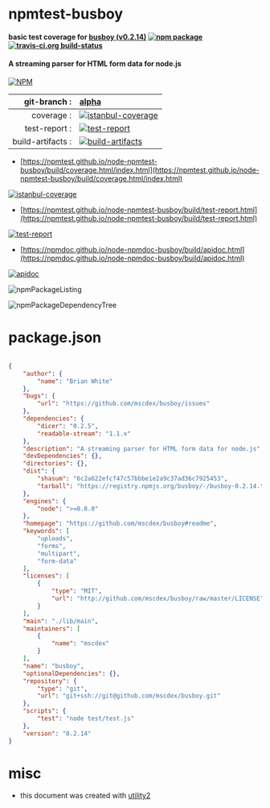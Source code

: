 # npmtest-busboy

#### basic test coverage for  [busboy (v0.2.14)](https://github.com/mscdex/busboy#readme)  [![npm package](https://img.shields.io/npm/v/npmtest-busboy.svg?style=flat-square)](https://www.npmjs.org/package/npmtest-busboy) [![travis-ci.org build-status](https://api.travis-ci.org/npmtest/node-npmtest-busboy.svg)](https://travis-ci.org/npmtest/node-npmtest-busboy)

#### A streaming parser for HTML form data for node.js

[![NPM](https://nodei.co/npm/busboy.png?downloads=true&downloadRank=true&stars=true)](https://www.npmjs.com/package/busboy)

| git-branch : | [alpha](https://github.com/npmtest/node-npmtest-busboy/tree/alpha)|
|--:|:--|
| coverage : | [![istanbul-coverage](https://npmtest.github.io/node-npmtest-busboy/build/coverage.badge.svg)](https://npmtest.github.io/node-npmtest-busboy/build/coverage.html/index.html)|
| test-report : | [![test-report](https://npmtest.github.io/node-npmtest-busboy/build/test-report.badge.svg)](https://npmtest.github.io/node-npmtest-busboy/build/test-report.html)|
| build-artifacts : | [![build-artifacts](https://npmtest.github.io/node-npmtest-busboy/glyphicons_144_folder_open.png)](https://github.com/npmtest/node-npmtest-busboy/tree/gh-pages/build)|

- [https://npmtest.github.io/node-npmtest-busboy/build/coverage.html/index.html](https://npmtest.github.io/node-npmtest-busboy/build/coverage.html/index.html)

[![istanbul-coverage](https://npmtest.github.io/node-npmtest-busboy/build/screenCapture.buildCi.browser.%252Ftmp%252Fbuild%252Fcoverage.lib.html.png)](https://npmtest.github.io/node-npmtest-busboy/build/coverage.html/index.html)

- [https://npmtest.github.io/node-npmtest-busboy/build/test-report.html](https://npmtest.github.io/node-npmtest-busboy/build/test-report.html)

[![test-report](https://npmtest.github.io/node-npmtest-busboy/build/screenCapture.buildCi.browser.%252Ftmp%252Fbuild%252Ftest-report.html.png)](https://npmtest.github.io/node-npmtest-busboy/build/test-report.html)

- [https://npmdoc.github.io/node-npmdoc-busboy/build/apidoc.html](https://npmdoc.github.io/node-npmdoc-busboy/build/apidoc.html)

[![apidoc](https://npmdoc.github.io/node-npmdoc-busboy/build/screenCapture.buildCi.browser.%252Ftmp%252Fbuild%252Fapidoc.html.png)](https://npmdoc.github.io/node-npmdoc-busboy/build/apidoc.html)

![npmPackageListing](https://npmtest.github.io/node-npmtest-busboy/build/screenCapture.npmPackageListing.svg)

![npmPackageDependencyTree](https://npmtest.github.io/node-npmtest-busboy/build/screenCapture.npmPackageDependencyTree.svg)



# package.json

```json

{
    "author": {
        "name": "Brian White"
    },
    "bugs": {
        "url": "https://github.com/mscdex/busboy/issues"
    },
    "dependencies": {
        "dicer": "0.2.5",
        "readable-stream": "1.1.x"
    },
    "description": "A streaming parser for HTML form data for node.js",
    "devDependencies": {},
    "directories": {},
    "dist": {
        "shasum": "6c2a622efcf47c57bbbe1e2a9c37ad36c7925453",
        "tarball": "https://registry.npmjs.org/busboy/-/busboy-0.2.14.tgz"
    },
    "engines": {
        "node": ">=0.8.0"
    },
    "homepage": "https://github.com/mscdex/busboy#readme",
    "keywords": [
        "uploads",
        "forms",
        "multipart",
        "form-data"
    ],
    "licenses": [
        {
            "type": "MIT",
            "url": "http://github.com/mscdex/busboy/raw/master/LICENSE"
        }
    ],
    "main": "./lib/main",
    "maintainers": [
        {
            "name": "mscdex"
        }
    ],
    "name": "busboy",
    "optionalDependencies": {},
    "repository": {
        "type": "git",
        "url": "git+ssh://git@github.com/mscdex/busboy.git"
    },
    "scripts": {
        "test": "node test/test.js"
    },
    "version": "0.2.14"
}
```



# misc
- this document was created with [utility2](https://github.com/kaizhu256/node-utility2)
